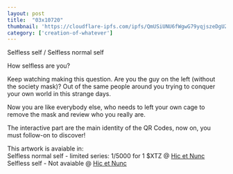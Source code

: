 ```yaml
---
layout: post
title:  "03x10720"
thumbnail: 'https://cloudflare-ipfs.com/ipfs/QmUSiUNU6fWgwG79yqjszeDgUZoWLHfAxpLHD3pFwYmpgs'
category: ['creation-of-whatever']
---
```


Selfless self / Selfless normal self

How selfless are you?

Keep watching making this question. Are you the guy on the left (without the society mask)? Out of the same people around you trying to conquer your own world in this strange days.

Now you are like everybody else, who needs to left your own cage to remove the mask and review who you really are.

The interactive part are the main identity of the QR Codes, now on, you must follow-on to discover!

This artwork is avaiable in:<br />
Selfless normal self - limited series: 1/5000 for 1 $XTZ @ [Hic et Nunc](https://www.hicetnunc.xyz/objkt/10720)<br />
Selfless self - Not avaiable @ [Hic et Nunc](https://www.hicetnunc.xyz/objkt/10099)